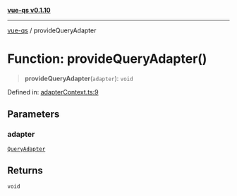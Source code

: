 [**vue-qs v0.1.10**](../README.md)

***

[vue-qs](../README.md) / provideQueryAdapter

# Function: provideQueryAdapter()

> **provideQueryAdapter**(`adapter`): `void`

Defined in: [adapterContext.ts:9](https://github.com/iamsomraj/vue-qs/blob/f0c3b00cd958e5a3adba94ae66926daf711f0fdf/src/adapterContext.ts#L9)

## Parameters

### adapter

[`QueryAdapter`](../type-aliases/QueryAdapter.md)

## Returns

`void`
